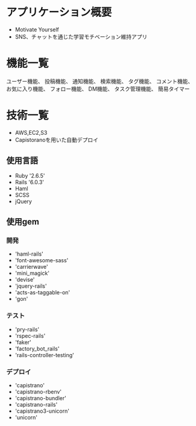 # アプリケーション概要
- Motivate Yourself
- SNS、チャットを通じた学習モチベーション維持アプリ

# 機能一覧
ユーザー機能、
投稿機能、
通知機能、
検索機能、
タグ機能、
コメント機能、
お気に入り機能、
フォロー機能、
DM機能、
タスク管理機能、
簡易タイマー

# 技術一覧
- AWS,EC2,S3
- Capistoranoを用いた自動デプロイ
## 使用言語
- Ruby '2.6.5'
- Rails '6.0.3'
- Haml
- SCSS
- jQuery

## 使用gem
### 開発
- 'haml-rails'
- 'font-awesome-sass'
- 'carrierwave'
- 'mini_magick'
- 'devise'
- 'jquery-rails'
- 'acts-as-taggable-on'
- 'gon'
### テスト
- 'pry-rails'
- 'rspec-rails'
- 'faker'
- 'factory_bot_rails'
- 'rails-controller-testing'
### デプロイ
- 'capistrano'
- 'capistrano-rbenv'
- 'capistrano-bundler'
- 'capistrano-rails'
- 'capistrano3-unicorn'
- 'unicorn'
